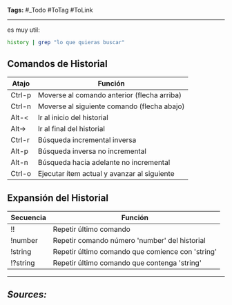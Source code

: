 **Tags:** #_Todo
#ToTag #ToLink 
- - -
es muy util:
``` bash
history | grep "lo que quieras buscar"
```

## Comandos de Historial

| Atajo  | Función                                     |
| ------ | ------------------------------------------- |
| Ctrl-p | Moverse al comando anterior (flecha arriba) |
| Ctrl-n | Moverse al siguiente comando (flecha abajo) |
| Alt-<  | Ir al inicio del historial                  |
| Alt->  | Ir al final del historial                   |
| Ctrl-r | Búsqueda incremental inversa                |
| Alt-p  | Búsqueda inversa no incremental             |
| Alt-n  | Búsqueda hacia adelante no incremental      |
| Ctrl-o | Ejecutar ítem actual y avanzar al siguiente |
## Expansión del Historial

| Secuencia | Función                                          |
| --------- | ------------------------------------------------ |
| !!        | Repetir último comando                           |
| !number   | Repetir comando número 'number' del historial    |
| !string   | Repetir último comando que comience con 'string' |
| !?string  | Repetir último comando que contenga 'string'     |

- - - 
## ***Sources:***